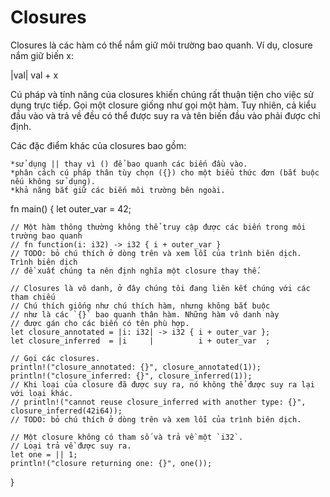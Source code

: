 # Closures 
Closures là các hàm có thể nắm giữ môi trường bao quanh. Ví dụ, closure nắm giữ biến x:

|val| val + x

Cú pháp và tính năng của closures khiến chúng rất thuận tiện cho việc sử dụng trực tiếp. Gọi một closure giống như gọi một hàm. Tuy nhiên, cả kiểu đầu vào và trả về đều có thể được suy ra và tên biến đầu vào phải được chỉ định.

Các đặc điểm khác của closures bao gồm:

	*sử dụng || thay vì () để bao quanh các biến đầu vào.
	*phân cách cú pháp thân tùy chọn ({}) cho một biểu thức đơn (bắt buộc nếu không sử dụng).
	*khả năng bắt giữ các biến môi trường bên ngoài.

fn main() {
	let outer_var = 42;

	// Một hàm thông thường không thể truy cập được các biến trong môi trường bao quanh
	// fn function(i: i32) -> i32 { i + outer_var }
	// TODO: bỏ chú thích ở dòng trên và xem lỗi của trình biên dịch. Trình biên dịch
	// đề xuất chúng ta nên định nghĩa một closure thay thế.

	// Closures là vô danh, ở đây chúng tôi đang liên kết chúng với các tham chiếu
	// Chú thích giống như chú thích hàm, nhưng không bắt buộc
	// như là các `{}` bao quanh thân hàm. Những hàm vô danh này
	// được gán cho các biến có tên phù hợp.
	let closure_annotated = |i: i32| -> i32 { i + outer_var };
	let closure_inferred  = |i     |          i + outer_var  ;

	// Gọi các closures.
	println!("closure_annotated: {}", closure_annotated(1));
	println!("closure_inferred: {}", closure_inferred(1));
	// Khi loại của closure đã được suy ra, nó không thể được suy ra lại với loại khác.
	// println!("cannot reuse closure_inferred with another type: {}", closure_inferred(42i64));
	// TODO: bỏ chú thích ở dòng trên và xem lỗi của trình biên dịch.

	// Một closure không có tham số và trả về một `i32`.
	// Loại trả về được suy ra.
	let one = || 1;
	println!("closure returning one: {}", one());
}
